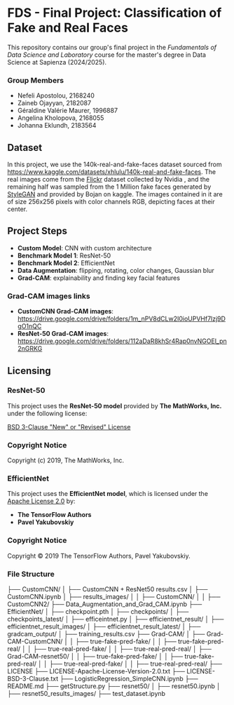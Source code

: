 # FDS - Final Project: Classification of Fake and Real Faces

This repository contains our group's final project in the *Fundamentals of Data Science and Laboratory* course for the master's degree in Data Science at Sapienza (2024/2025).

### Group Members
-  Nefeli Apostolou, 2168240
- Zaineb Ojayyan, 2182087
- Géraldine Valérie Maurer, 1996887
- Angelina Kholopova, 2168055
- Johanna Eklundh, 2183564

## Dataset
In this project, we use the 140k-real-and-fake-faces dataset sourced from https://www.kaggle.com/datasets/xhlulu/140k-real-and-fake-faces. The real images come from the [Flickr](https://github.com/NVlabs/ffhq-dataset) dataset collected by Nvidia , and the remaining half was sampled from the 1 Million fake faces generated by [StyleGAN](https://github.com/NVlabs/stylegan) and provided by Bojan on kaggle. The images contained in it are of size 256x256 pixels with color channels RGB, depicting faces at their center.

## Project Steps
- **Custom Model**: CNN with custom architecture
- **Benchmark Model 1**: ResNet-50
- **Benchmark Model 2**: EfficientNet
- **Data Augmentation**: flipping, rotating, color changes, Gaussian blur
- **Grad-CAM**: explainability and finding key facial features

### Grad-CAM images links
* **CustomCNN Grad-CAM images**: https://drive.google.com/drive/folders/1m_nPV8dCLw2I0ioUPVHf7lzj9DgO1nQC
* **ResNet-50 Grad-CAM images**: https://drive.google.com/drive/folders/112aDaR8khSr4Rap0nvNGOEl_pn2nGRKG

## Licensing

### ResNet-50
This project uses the **ResNet-50 model** provided by **The MathWorks, Inc.** under the following license:

[BSD 3-Clause "New" or "Revised" License](LICENSE-BSD-3-Clause.txt)

### Copyright Notice
Copyright (c) 2019, The MathWorks, Inc.

### EfficientNet

This project uses the **EfficientNet model**, which is licensed under the [Apache License 2.0](LICENSE-Apache-License-Version-2.0.txt) by:

- **The TensorFlow Authors**
- **Pavel Yakubovskiy**

### Copyright Notice

Copyright © 2019 The TensorFlow Authors, Pavel Yakubovskiy.

### File Structure

├── CustomCNN/
│   ├── CustomCNN + ResNet50 results.csv
│   ├── CustomCNN.ipynb
│   ├── results_images/
│   │   ├── CustomCNN/
│   │   ├── CustomCNN2/
├── Data_Augmentation_and_Grad_CAM.ipynb
├── EfficientNet/
│   ├── checkpoint.pth
│   ├── checkpoints/
│   ├── checkpoints_latest/
│   ├── efficeintnet.py
│   ├── efficientnet_result/
│   ├── efficientnet_result_images/
│   ├── efficientnet_result_latest/
│   ├── gradcam_output/
│   ├── training_results.csv
├── Grad-CAM/
│   ├── Grad-CAM-CustomCNN/
│   │   ├── true-fake-pred-fake/
│   │   ├── true-fake-pred-real/
│   │   ├── true-real-pred-fake/
│   │   ├── true-real-pred-real/
│   ├── Grad-CAM-resnet50/
│   │   ├── true-fake-pred-fake/
│   │   ├── true-fake-pred-real/
│   │   ├── true-real-pred-fake/
│   │   ├── true-real-pred-real/
├── LICENSE
├── LICENSE-Apache-License-Version-2.0.txt
├── LICENSE-BSD-3-Clause.txt
├── LogisticRegression_SimpleCNN.ipynb
├── README.md
├── getStructure.py
├── resnet50/
│   ├── resnet50.ipynb
│   ├── resnet50_results_images/
├── test_dataset.ipynb